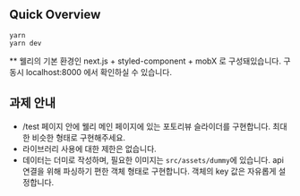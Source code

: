 

## Quick Overview
```
yarn
yarn dev
```

** 웰리의 기본 환경인 next.js + styled-component + mobX 로 구성돼있습니다.
구동시 localhost:8000 에서 확인하실 수 있습니다.


## 과제 안내

- /test 페이지 안에 웰리 메인 페이지에 있는 포토리뷰 슬라이더를 구현합니다. 최대한 비슷한 형태로 구현해주세요. 
- 라이브러리 사용에 대한 제한은 없습니다. 
- 데이터는 더미로 작성하며, 필요한 이미지는 `src/assets/dummy`에 있습니다. api 연결을 위해 파싱하기 편한 객체 형태로 구현합니다. 객체의 key 값은 자유롭게 설정합니다.